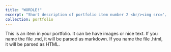 ```yaml
---
title: "WORDLE!"
excerpt: "Short description of portfolio item number 2 <br/><img src='/images/W_Menu.jpg'> height='500' width='300'"
collection: portfolio
---
```


This is an item in your portfolio. It can be have images or nice text. If you name the file .md, it will be parsed as markdown. If you name the file .html, it will be parsed as HTML. 
